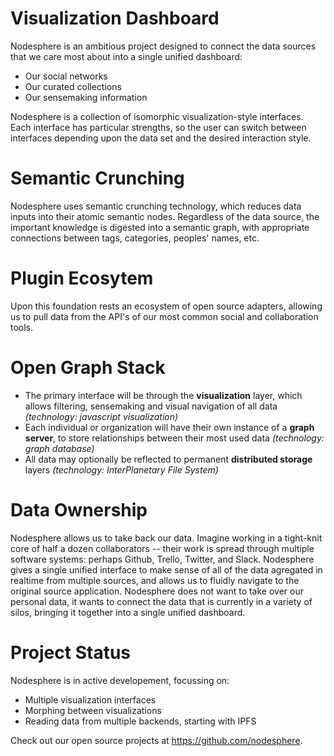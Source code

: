# Visualization Dashboard

Nodesphere is an ambitious project designed to connect the data sources that we care most about into a single unified dashboard:

- Our social networks
- Our curated collections
- Our sensemaking information

Nodesphere is a collection of isomorphic visualization-style interfaces. Each interface has particular strengths, so the user can switch between interfaces depending upon the data set and the desired interaction style.

# Semantic Crunching

Nodesphere uses semantic crunching technology, which reduces data inputs into their atomic semantic nodes. Regardless of the data source, the important knowledge is digested into a semantic graph, with appropriate connections between tags, categories, peoples' names, etc.

# Plugin Ecosytem

Upon this foundation rests an ecosystem of open source adapters, allowing us to pull data from the API's of our most common social and collaboration tools.

# Open Graph Stack

- The primary interface will be through the **visualization** layer, which  allows filtering, sensemaking and visual navigation of all data _(technology: javascript visualization)_
- Each individual or organization will have their own instance of a **graph server**, to store relationships between their most used data _(technology: graph database)_
- All data may optionally be reflected to permanent **distributed storage** layers _(technology: InterPlanetary File System)_

# Data Ownership

Nodesphere allows us to take back our data. Imagine working in a tight-knit core of half a dozen collaborators -- their work is spread through multiple software systems: perhaps Github, Trello, Twitter, and Slack. Nodesphere gives a single unified interface to make sense of all of the data agregated in realtime from multiple sources, and allows us to fluidly navigate to the original source application. Nodesphere does not want to take over our personal data, it wants to connect the data that is currently in a variety of silos, bringing it together into a single unified dashboard.

# Project Status

Nodesphere is in active developement, focussing on:

- Multiple visualization interfaces
- Morphing between visualizations
- Reading data from multiple backends, starting with IPFS

Check out our open source projects at <https://github.com/nodesphere>.
